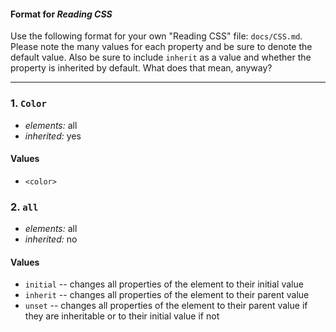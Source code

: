 #### Format for _Reading CSS_

Use the following format for your own "Reading CSS" file: `docs/CSS.md`. 
Please note the many values for each property and be sure to denote the default value. 
Also be sure to include `inherit` as a value and whether the property is inherited by 
default. What does that mean, anyway?

----

### 1. `Color`

* *elements:* all
* *inherited:* yes

#### Values

* ```<color>```

### 2. `all`

* *elements:* all
* *inherited:* no

#### Values

* `initial` -- changes all properties of the element to their initial value
* `inherit` -- changes all properties of the element to their parent value
* `unset` -- changes all properties of the element to their parent value if they are inheritable or to their initial value if not
